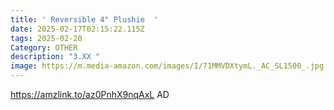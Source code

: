 ```yaml
---
title: ' Reversible 4" Plushie  '
date: 2025-02-17T02:15:22.115Z
tags: 2025-02-20
Category: OTHER
description: "3.XX "
image: https://m.media-amazon.com/images/I/71MMVDXtymL._AC_SL1500_.jpg
---
```

https://amzlink.to/az0PnhX9nqAxL   AD